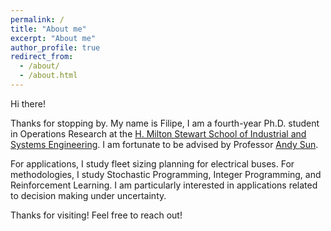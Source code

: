 ```yaml
---
permalink: /
title: "About me"
excerpt: "About me"
author_profile: true
redirect_from: 
  - /about/
  - /about.html
---
```

Hi there!

Thanks for stopping by. My name is Filipe, I am a fourth-year Ph.D. student in Operations Research at the [H. Milton Stewart School of Industrial and Systems Engineering](https://www.isye.gatech.edu/people/phd-students).
I am fortunate to be advised by Professor [Andy Sun](https://mitsloan.mit.edu/faculty/directory/andy-sun).

For applications, I study fleet sizing planning for electrical buses. For methodologies, I study Stochastic Programming, Integer Programming, and Reinforcement Learning. I am particularly interested in applications related to decision making under uncertainty.

Thanks for visiting! Feel free to reach out!
